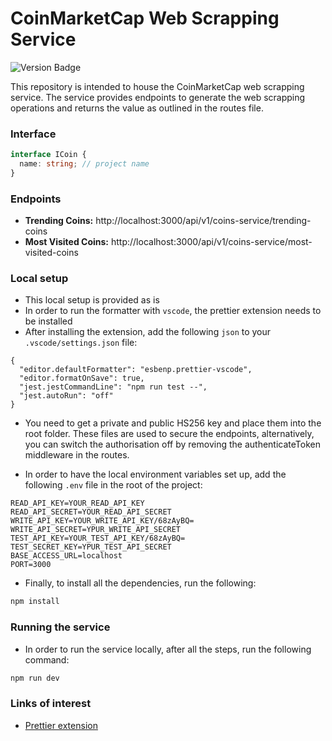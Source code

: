 # CoinMarketCap Web Scrapping Service

![Version Badge](https://img.shields.io/badge/Version-v1.0.1-blue)

This repository is intended to house the CoinMarketCap web scrapping service. The service provides endpoints to generate the web scrapping operations and returns the value as outlined in the routes file.

### Interface

```ts
interface ICoin {
  name: string; // project name
}
```

### Endpoints

- **Trending Coins:** http://localhost:3000/api/v1/coins-service/trending-coins
- **Most Visited Coins:** http://localhost:3000/api/v1/coins-service/most-visited-coins

### Local setup

- This local setup is provided as is
- In order to run the formatter with `vscode`, the prettier extension needs to be installed
- After installing the extension, add the following `json` to your `.vscode/settings.json` file:

```
{
  "editor.defaultFormatter": "esbenp.prettier-vscode",
  "editor.formatOnSave": true,
  "jest.jestCommandLine": "npm run test --",
  "jest.autoRun": "off"
}
```

- You need to get a private and public HS256 key and place them into the root folder. These files are used to secure the endpoints, alternatively, you can switch the authorisation off by removing the authenticateToken middleware in the routes.

- In order to have the local environment variables set up, add the following `.env` file in the root of the project:

```
READ_API_KEY=YOUR_READ_API_KEY
READ_API_SECRET=YOUR_READ_API_SECRET
WRITE_API_KEY=YOUR_WRITE_API_KEY/68zAyBQ=
WRITE_API_SECRET=YPUR_WRITE_API_SECRET
TEST_API_KEY=YOUR_TEST_API_KEY/68zAyBQ=
TEST_SECRET_KEY=YPUR_TEST_API_SECRET
BASE_ACCESS_URL=localhost
PORT=3000
```

- Finally, to install all the dependencies, run the following:

```bash
npm install
```

### Running the service

- In order to run the service locally, after all the steps, run the following command:

```bash
npm run dev
```

### Links of interest

- [Prettier extension](https://marketplace.visualstudio.com/items?itemName=esbenp.prettier-vscode)

